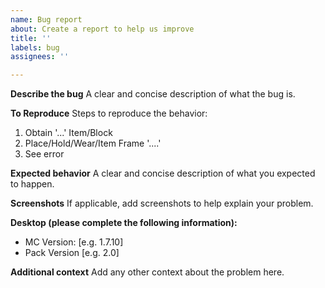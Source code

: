 ```yaml
---
name: Bug report
about: Create a report to help us improve
title: ''
labels: bug
assignees: ''

---
```


**Describe the bug**
A clear and concise description of what the bug is.

**To Reproduce**
Steps to reproduce the behavior:
1. Obtain '...' Item/Block
2. Place/Hold/Wear/Item Frame '....'
3. See error

**Expected behavior**
A clear and concise description of what you expected to happen.

**Screenshots**
If applicable, add screenshots to help explain your problem.

**Desktop (please complete the following information):**
 - MC Version: [e.g. 1.7.10]
 - Pack Version [e.g. 2.0]

**Additional context**
Add any other context about the problem here.
